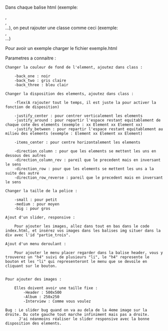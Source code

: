
Dans chaque balise html (exemple: <section>, <div>, <footer>...), on peut rajouter une classe comme ceci (exemple: <section class="">, <div class="">...)

Pour avoir un exemple charger le fichier exemple.html

Parametres a connaitre :

    Changer la couleur de fond de l'element, ajoutez dans class :

        -back_one : noir
        -back_two : gris claire
        -back_three : bleu clair

    Changer la disposition des elements, ajoutez dans class :

        -flex(A rajouter tout le temps, il est juste la pour activer la fonction de disposition)

        -justify_center : pour centrer verticalement les elements
        -justify_around : pour repartir l'espace restant equitablement de chaque cote des elements (exemple : xx Element xx Element xx)
        -justify_between : pour repartir l'espace restant equitablement au milieu des elements (exemple : Element xx Element xx Element)

        -items_center : pour centre horizontalement les elements

        -direction_column : pour que les elements se mettent les uns en dessous des autres
        -direction_column_rev : pareil que le precedent mais en inversant le sens
        -direction_row : pour que les elements se mettent les uns a la suite des autre
        -direction_row_reverse : pareil que le precedent mais en inversant le sens

    Changer la taille de la police :

        -small : pour petit
        -medium : pour moyen
        -big : pour gros

    Ajout d'un slider, responsive :

        Pour ajouter les images, allez dans tout en bas dans le code index.html, et insérez vos images dans les balises img situer dans la div avec l'id "partie_trois".

    Ajout d'un menu deroulant :

        Pour ajouter le menu placer regarder dans la balise header, vous y trouverez un "h4" suivi de plusieurs "li", le "h4" represente le bouton et les "li" qui representeront le menu que se devoile en cliquant sur le bouton.


    Pour ajouter des images :

        Elles doivent avoir une taille fixe : 
            -Header : 500x500
            -Album : 250x250
            -Interview : Comme vous voulez

    Bug : Le slider bug quand on va au dela de la 4eme image sur la droite. Du cote gauche tout marche infiniment mais pas a droite.
          J'ai néanmoins réaliser le slider responsive avec la bonne disposition des elements.

    

